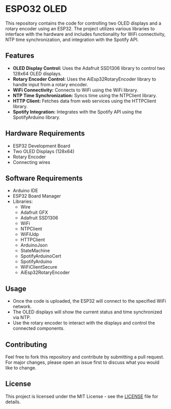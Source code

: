 # ESPO32 OLED

This repository contains the code for controlling two OLED displays and a rotary encoder using an ESP32. The project utilizes various libraries to interface with the hardware and includes functionality for WiFi connectivity, NTP time synchronization, and integration with the Spotify API.

## Features

- **OLED Display Control:** Uses the Adafruit SSD1306 library to control two 128x64 OLED displays.
- **Rotary Encoder Control:** Uses the AiEsp32RotaryEncoder library to handle input from a rotary encoder.
- **WiFi Connectivity:** Connects to WiFi using the WiFi library.
- **NTP Time Synchronization:** Syncs time using the NTPClient library.
- **HTTP Client:** Fetches data from web services using the HTTPClient library.
- **Spotify Integration:** Integrates with the Spotify API using the SpotifyArduino library.

## Hardware Requirements

- ESP32 Development Board
- Two OLED Displays (128x64)
- Rotary Encoder
- Connecting wires

## Software Requirements

- Arduino IDE
- ESP32 Board Manager
- Libraries:
  - Wire
  - Adafruit GFX
  - Adafruit SSD1306
  - WiFi
  - NTPClient
  - WiFiUdp
  - HTTPClient
  - ArduinoJson
  - StateMachine
  - SpotifyArduinoCert
  - SpotifyArduino
  - WiFiClientSecure
  - AiEsp32RotaryEncoder

## Usage

- Once the code is uploaded, the ESP32 will connect to the specified WiFi network.
- The OLED displays will show the current status and time synchronized via NTP.
- Use the rotary encoder to interact with the displays and control the connected components.

## Contributing

Feel free to fork this repository and contribute by submitting a pull request. For major changes, please open an issue first to discuss what you would like to change.

## License

This project is licensed under the MIT License - see the [LICENSE](LICENSE) file for details.

